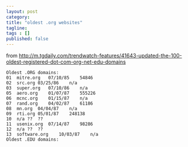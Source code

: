```yaml
---
layout: post 
category: 
title: "oldest .org websites"
tagline: 
tags : [] 
published: false
---
```


from http://m.tgdaily.com/trendwatch-features/41643-updated-the-100-oldest-registered-dot-com-org-net-edu-domains


    Oldest .ORG domains:
    01	mitre.org	07/10/85	54846
    02	src.org	03/25/86	n/a
    03	super.org	07/10/86	n/a
    05	aero.org	01/07/87	555226
    06	mcnc.org	01/15/87	n/a
    07	rand.org	04/02/87	61186
    08	mn.org	04/04/87	n/a
    09	rti.org	05/01/87	248138
    10	n/a	??	??
    11	usenix.org	07/14/87	98286
    12	n/a	??	??
    13	software.org	10/03/87	n/a
    Oldest .EDU domains:

